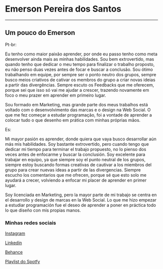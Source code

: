 # Emerson Pereira dos Santos
---
## Um pouco do Emerson
Pt-br:

Eu tenho como maior paixão aprender, por onde eu passo tenho como meta desenvolver ainda mais as minhas habilidades. Sou bem extrovertido, mas quando tenho que dedicar o meu tempo para finalizar o trabalho proposto, eu não penso duas vezes antes de focar e buscar a conclusão. Sou ótimo trabalhando em equipe, por sempre ser o ponto neutro dos grupos, sempre busco meios criativos de cativar os membros do grupo a criar novas ideias a partir das divergências. Sempre escuto os Feedbacks que me oferecem, porque sei que isso só vai me ajudar a crescer, trazendo novamente em foco o meu prazer em aprender em primeiro lugar. 


Sou formado em Marketing, mas grande parte dos meus trabalhos está voltado com o desenvolvimento das marcas e o design na Web Social. O que me fez começar a estudar programação, foi a vontade de aprender a colocar tudo o que desenho em prática com minhas próprias mãos.



Es:

Mi mayor pasión es aprender, donde quiera que vaya busco desarrollar aún más mis habilidades. Soy bastante extrovertido, pero cuando tengo que dedicar mi tiempo para terminar el trabajo propuesto, no lo pienso dos veces antes de enfocarme y buscar la conclusión. Soy excelente para trabajar en equipo, ya que siempre soy el punto neutral de los grupos, siempre estoy buscando formas creativas de cautivar a los miembros del grupo para crear nuevas ideas a partir de las divergencias. Siempre escucho los comentarios que me ofrecen, porque sé que esto solo me ayudará a crecer, volviendo a enfocar mi placer de aprender en primer lugar.


Soy licenciada en Marketing, pero la mayor parte de mi trabajo se centra en el desarrollo y design de marcas en la Web Social. Lo que me hizo empezar a estudiar programación fue el deseo de aprender a poner en práctica todo lo que diseño con mis propias manos.

### Minhas redes sociais
[Instagram](https://www.instagram.com/emers0mn/)


[Linkedin](https://www.linkedin.com/in/emerson-pereira-34aa8a150/)


[Behance](https://www.behance.net/emersonpereira6)


[Playlist do Spotfy](https://open.spotify.com/playlist/2KGbacn2gtglf3HftFM0H8?si=b3ca392f0ca84f2d)
